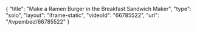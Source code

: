 {
    "title": "Make a Ramen Burger in the Breakfast Sandwich Maker",
    "type": "solo",
    "layout": "iframe-static",
    "videoId": "66785522",
    "url": "\/tvpembed\/66785522"
}